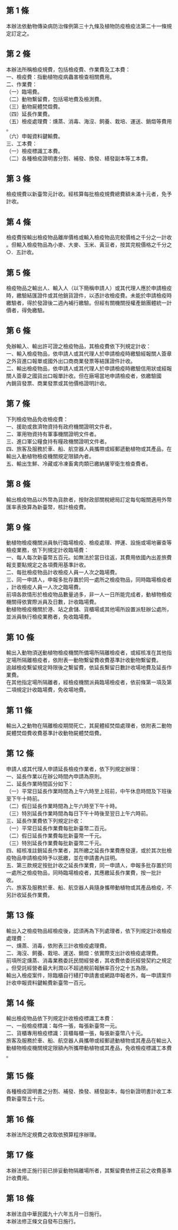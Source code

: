 第 1 條
-------
本辦法依動物傳染病防治條例第三十九條及植物防疫檢疫法第二十一條規  
定訂定之。

第 2 條
-------
本辦法所稱檢疫規費，包括檢疫費、作業費及工本費：  
一、檢疫費：指動植物疫病蟲害檢查相關費用。  
二、作業費：  
（一）臨場費。  
（二）動物繫留費，包括場地費及檢測費。  
（三）動物屍體焚燬費。  
（四）延長作業費。  
（五）檢疫處理費：燻蒸、消毒、海沒、飼養、栽培、運送、銷燬等費用  
      。  
（六）申報資料鍵輸費。  
三、工本費：  
（一）檢疫標識工本費。  
（二）各種檢疫證明書分割、補發、換發、繕發副本等工本費。

第 3 條
-------
檢疫規費以新臺幣元計收。經核算每批檢疫規費總費額未滿十元者，免予  
計收。

第 4 條
-------
檢疫費按輸出檢疫物品離岸價格或輸入檢疫物品完稅價格之千分之一計收  
。但輸入檢疫物品為小麥、大麥、玉米、黃豆者，按其完稅價格之千分之  
○．五計收。

第 5 條
-------
檢疫物品之輸出人、輸入人（以下簡稱申請人）或其代理人應於申請檢疫  
時，繳驗結匯證件或其他銷貨證件，以憑計收檢疫費。未能於申請檢疫時  
繳驗者，得於發證後二週內補行繳驗。但經有關機關授權產銷團體統一計  
價者，得免繳驗。

第 6 條
-------
免辦輸入、輸出許可證之檢疫物品，其檢疫費依下列規定計收：  
一、輸入檢疫物品，依申請人或其代理人於申請檢疫時繳驗經報關人簽章  
    之外貨進口報單或國外出口商商業發票等結匯證件計收。  
二、輸出檢疫物品，依申請人或其代理人於申請檢疫時繳驗信用狀或經報  
    關人簽章之國貨出口報單計收。但在廠場當地申請檢疫者，依繳驗國  
    內銷貨發票、商業發票或其他價格證明計收。

第 7 條
-------
下列檢疫物品免收檢疫費：  
一、援助或救濟物資持有政府機關證明文件者。  
二、軍用物資持有軍事機關證明文件者。  
三、進口軍公糧食持有糧政機關證明文件者。  
四、旅客及服務於車、船、航空器人員攜帶或經郵遞動植物或其產品，在  
    輸出入動植物檢疫機關規定限額內者。  
五、輸出生鮮、冷藏或冷凍畜禽肉類已繳納屠宰衛生檢查費者。

第 8 條
-------
輸出檢疫物品以外幣為貨款者，按財政部關稅總局訂定每旬報關適用外幣  
匯率表換算為新臺幣，核計檢疫費。

第 9 條
-------
動植物檢疫機關派員執行臨場檢疫、檢疫處理、押運、設施或場地審查等  
檢疫業務，依下列規定計收臨場費：  
一、每人每次新臺幣五百元。如無法於當日往返，其費用依國內出差旅費  
    報支要點規定之各項費用基準計收。  
二、每批檢疫物品計收檢疫人員一人次之臨場費。  
三、同一申請人，申報多批存置於同一處所之檢疫物品，同時臨場檢疫者  
    ，計收檢疫人員一人次之臨場費。  
前項各款情形於檢疫物品數量過多，非一人一日所能完成者，動植物檢疫  
機關得依實際派員及日數，計收臨場費。  
動植物檢疫機關於港、站之倉儲、貨櫃場或其他場所設置派駐辦公處所，  
並派員執行檢疫業務者，免收臨場費。

第 10 條
--------
輸出入動物須送動植物檢疫機關所備場所隔離檢疫者，或經核准在其他指  
定場所隔離檢疫者，依附表一動物繫留費收費基準計收動物繫留費。  
逾越檢疫繫留規定時限後之繫留費，依延長繫留日數計收場地費及延長作  
業費。  
在其他指定場所隔離者，經檢疫機關派員臨場檢疫者，依前條第一項及第  
二項規定計收臨場費，免收場地費。

第 11 條
--------
輸出入之動物在隔離檢疫期間死亡，其屍體經焚燬處理者，依附表二動物  
屍體焚燬費收費基準計收動物屍體焚燬費。

第 12 條
--------
申請人或其代理人申請延長檢疫作業者，依下列規定辦理：  
一、延長作業以在辦公時間內申請為原則。  
二、延長作業時間區分如下：  
（一）平常日延長作業時間為上午六時至上班前，中午休息時間及下班後  
      至下午十時前。  
（二）假日延長作業時間為上午六時至下午十時。  
（三）特別延長作業時間為每日下午十時後至翌日上午六時前。  
三、延長作業費依下列規定計收：  
（一）平常日延長作業費每批新臺幣二百元。  
（二）假日延長作業費每批新臺幣一千元。  
（三）特別延長作業費每批新臺幣二千元。  
四、經核准註銷延長作業者，其所繳之延長作業費應發還，或於其次批檢  
    疫物品申請檢疫時予以抵繳，並在申請書內註明。  
五、第三款規定按批計收之延長作業費，同一申請人，申報多批存置於同  
    一處所之檢疫物品，同時臨場檢疫者，其應繳延長作業費，按一批計  
    收。  
六、旅客及服務於車、船、航空器人員隨身攜帶動植物或其產品檢疫，不  
    另計收延長作業費。

第 13 條
--------
輸出入之檢疫物品經檢疫後，認須再為下列處理者，依下列規定計收檢疫  
處理費：  
一、燻蒸、消毒，依附表三計收檢疫處理費。  
二、海沒、飼養、栽培、運送、銷燬：依實際支出計收檢疫處理費。  
前項所定燻蒸、消毒業務委託民間經營者，其收費依委託經營契約之規定  
。但受託經營者最大利潤以不超過稅前報酬率百分之十五為限。  
輸出入檢疫案件，除臨櫃自行繕打申請書或網路申報者外，每一申請案件  
計收申報資料鍵輸費新臺幣一百元。

第 14 條
--------
輸出檢疫物品依下列規定計收檢疫標識工本費：  
一、一般檢疫標識：每件一張，每張新臺幣一元。  
二、貨櫃專用檢疫標識：貨櫃每櫃一張，每張新臺幣八十元。  
旅客及服務於車、船、航空器人員攜帶或經郵遞動植物或其產品在輸出入  
動植物檢疫機關規定限額內所攜帶動植物或其產品，免收檢疫標識工本費  
。

第 15 條
--------
各種檢疫證明書之分割、補發、換發、繕發副本，每份新證明書計收工本  
費新臺幣五十元。

第 16 條
--------
本辦法所定規費之收取依預算程序辦理。

第 17 條
--------
本辦法修正施行前已排妥動物隔離場所者，其繫留費依修正前之收費基準  
計收費用。

第 18 條
--------
本辦法自中華民國九十六年五月一日施行。  
本辦法修正條文自發布日施行。

